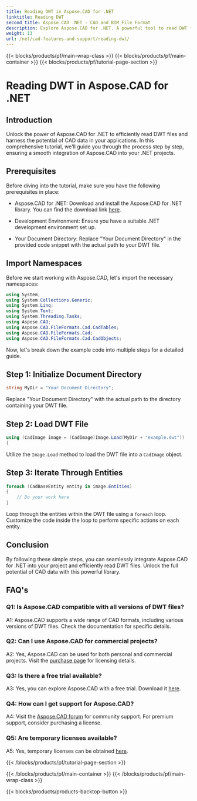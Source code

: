 ```yaml
---
title: Reading DWT in Aspose.CAD for .NET
linktitle: Reading DWT
second_title: Aspose.CAD .NET - CAD and BIM File Format
description: Explore Aspose.CAD for .NET. A powerful tool to read DWT files effortlessly. Boost your CAD data integration with our user-friendly tutorial.
weight: 13
url: /net/cad-features-and-support/reading-dwt/
---
```


{{< blocks/products/pf/main-wrap-class >}}
{{< blocks/products/pf/main-container >}}
{{< blocks/products/pf/tutorial-page-section >}}

# Reading DWT in Aspose.CAD for .NET

## Introduction

Unlock the power of Aspose.CAD for .NET to efficiently read DWT files and harness the potential of CAD data in your applications. In this comprehensive tutorial, we'll guide you through the process step by step, ensuring a smooth integration of Aspose.CAD into your .NET projects.

## Prerequisites

Before diving into the tutorial, make sure you have the following prerequisites in place:

- Aspose.CAD for .NET: Download and install the Aspose.CAD for .NET library. You can find the download link [here](https://releases.aspose.com/cad/net/).

- Development Environment: Ensure you have a suitable .NET development environment set up.

- Your Document Directory: Replace "Your Document Directory" in the provided code snippet with the actual path to your DWT file.

## Import Namespaces

Before we start working with Aspose.CAD, let's import the necessary namespaces:

```csharp
using System;
using System.Collections.Generic;
using System.Linq;
using System.Text;
using System.Threading.Tasks;
using Aspose.CAD;
using Aspose.CAD.FileFormats.Cad.CadTables;
using Aspose.CAD.FileFormats.Cad;
using Aspose.CAD.FileFormats.Cad.CadObjects;
```

Now, let's break down the example code into multiple steps for a detailed guide.

## Step 1: Initialize Document Directory

```csharp
string MyDir = "Your Document Directory";
```

Replace "Your Document Directory" with the actual path to the directory containing your DWT file.

## Step 2: Load DWT File

```csharp
using (CadImage image = (CadImage)Image.Load(MyDir + "example.dwt"))
{
```

Utilize the `Image.Load` method to load the DWT file into a `CadImage` object.

## Step 3: Iterate Through Entities

```csharp
foreach (CadBaseEntity entity in image.Entities)
{
    // Do your work here
}
```

Loop through the entities within the DWT file using a `foreach` loop. Customize the code inside the loop to perform specific actions on each entity.

## Conclusion

By following these simple steps, you can seamlessly integrate Aspose.CAD for .NET into your project and efficiently read DWT files. Unlock the full potential of CAD data with this powerful library.

## FAQ's

### Q1: Is Aspose.CAD compatible with all versions of DWT files?

A1: Aspose.CAD supports a wide range of CAD formats, including various versions of DWT files. Check the documentation for specific details.

### Q2: Can I use Aspose.CAD for commercial projects?

A2: Yes, Aspose.CAD can be used for both personal and commercial projects. Visit the [purchase page](https://purchase.aspose.com/buy) for licensing details.

### Q3: Is there a free trial available?

A3: Yes, you can explore Aspose.CAD with a free trial. Download it [here](https://releases.aspose.com/).

### Q4: How can I get support for Aspose.CAD?

A4: Visit the [Aspose.CAD forum](https://forum.aspose.com/c/cad/19) for community support. For premium support, consider purchasing a license.

### Q5: Are temporary licenses available?

A5: Yes, temporary licenses can be obtained [here](https://purchase.aspose.com/temporary-license/).

{{< /blocks/products/pf/tutorial-page-section >}}

{{< /blocks/products/pf/main-container >}}
{{< /blocks/products/pf/main-wrap-class >}}

{{< blocks/products/products-backtop-button >}}
